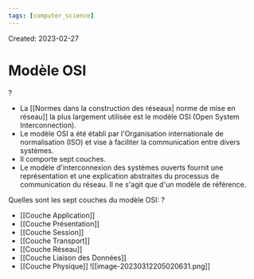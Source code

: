 ```yaml
---
tags: [computer_science] 
---
```

Created: 2023-02-27

# Modèle OSI
?
- La [[Normes dans la construction des réseaux| norme de mise en réseau]] la plus largement utilisée est le modèle OSI (Open System Interconnection).
- Le modèle OSI a été établi par l'Organisation internationale de normalisation (ISO) et vise à faciliter la communication entre divers systèmes.
- Il comporte sept couches.
- Le modèle d'interconnexion des systèmes ouverts fournit une représentation et une explication abstraites du processus de communication du réseau. Il ne s'agit que d'un modèle de référence.
<!--SR:!2023-03-15,2,230-->

Quelles sont les sept couches du modèle OSI:
?
- [[Couche Application]]
- [[Couche Présentation]]
- [[Couche Session]]
- [[Couche Transport]]
- [[Couche Réseau]]
- [[Couche Liaison des Données]]
- [[Couche Physique]]
![[image-20230312205020631.png]]
<!--SR:!2023-03-15,2,230-->

